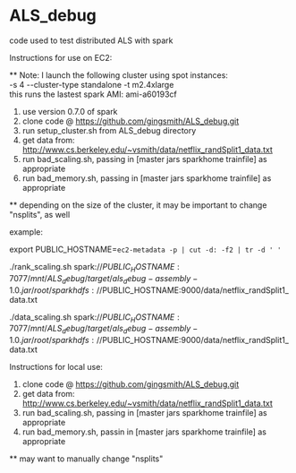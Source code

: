 ALS_debug
=========

code used to test distributed ALS with spark  

Instructions for use on EC2:  

** Note: I launch the following cluster using spot instances:  
-s 4 --cluster-type standalone -t m2.4xlarge  
this runs the lastest spark AMI: ami-a60193cf  

1) use version 0.7.0 of spark  
2) clone code @ https://github.com/gingsmith/ALS_debug.git  
3) run setup_cluster.sh from ALS_debug directory  
4) get data from: http://www.cs.berkeley.edu/~vsmith/data/netflix_randSplit1_data.txt  
5) run bad_scaling.sh, passing in [master jars sparkhome trainfile] as appropriate  
6) run bad_memory.sh, passing in [master jars sparkhome trainfile] as appropriate  

** depending on the size of the cluster, it may be important to change "nsplits", as well  

example:  

export PUBLIC_HOSTNAME=`ec2-metadata -p | cut -d: -f2 | tr -d ' '`

./rank_scaling.sh spark://$PUBLIC_HOSTNAME:7077 /mnt/ALS_debug/target/als_debug-assembly-1.0.jar /root/spark hdfs://$PUBLIC_HOSTNAME:9000/data/netflix_randSplit1_data.txt

./data_scaling.sh spark://$PUBLIC_HOSTNAME:7077 /mnt/ALS_debug/target/als_debug-assembly-1.0.jar /root/spark hdfs://$PUBLIC_HOSTNAME:9000/data/netflix_randSplit1_data.txt

Instructions for local use:  

1) clone code @ https://github.com/gingsmith/ALS_debug.git  
2) get data from: http://www.cs.berkeley.edu/~vsmith/data/netflix_randSplit1_data.txt  
3) run bad_scaling.sh, passing in [master jars sparkhome trainfile] as appropriate  
4) run bad_memory.sh, passin in [master jars sparkhome trainfile] as appropriate  

** may want to manually change "nsplits"  